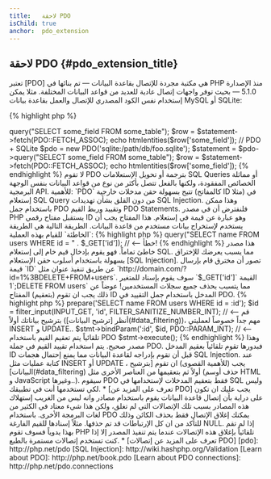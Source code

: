 ```yaml
---
title:   لاحقة PDO
isChild: true
anchor:  pdo_extension
---
```


## لاحقة PDO {#pdo_extension_title}

تعتبر [PDO] هي مكتبة مجردة للإتصال بقاعدة البيانات &mdash; تم بنائها في PHP منذ الإصدارة 5.1.0 &mdash; بحيث توفر واجهات
إتصال عادية للعديد من قواعد البيانات المختلفة. مثلا يمكن إستخدام نفس الكود المصدري للإتصال والعمل بقاعدة بيانات MySQL أو SQLite:

{% highlight php %}
<?php
// PDO + MySQL
$pdo = new PDO('mysql:host=example.com;dbname=database', 'user', 'password');
$statement = $pdo->query("SELECT some_field FROM some_table");
$row = $statement->fetch(PDO::FETCH_ASSOC);
echo htmlentities($row['some_field']);

// PDO + SQLite
$pdo = new PDO('sqlite:/path/db/foo.sqlite');
$statement = $pdo->query("SELECT some_field FROM some_table");
$row = $statement->fetch(PDO::FETCH_ASSOC);
echo htmlentities($row['some_field']);
{% endhighlight %}

لا تقوم PDO بترجمة أو تحويل الإستعلامات SQL Queries أو مماثلة الخصائص المفقودة، ولكنها بالفعل تتصل بأكثر من نوع من قواعد
البيانات بنفس الوجهة البرمجية API.

للأهمية: `PDO` تتيح بسهولة حقن مدخلات خارجية (كالمفاتح ID مثلا) في إستعلام SQL Query من دون القلق بشأن تهديدات SQL Injection.
وهذا ممكن باستخدام جمل PDO وتقييد وربط القيم PDO Statements.

فلنفترض أن في مصدر PHP يستقبل مفتاح رقمي ID وهو عبارة عن قيمة في إستعلام. هذا المفتاح يجب أن يستخدم لإستخراج بيانات مستخدم
من قاعدة البيانات. الطريقة التالية هي الطريقة `الخاطئة` للقيام بهذه العملية:

{% highlight php %}
<?php
$pdo = new PDO('sqlite:/path/db/users.db');
$pdo->query("SELECT name FROM users WHERE id = " . $_GET['id']); // <-- خطأ!
{% endhighlight %}

هذا مصدر خاطئ تماماً. فهو يقوم بإدخال قيم خام إلى إستعلام SQL. مما يسبب يعرضك للإختراق بسهولة باستخدام أسلوب حقن الإستعلام
[SQL Injection]. تصور أن مخترق قام بإرسال قيمة `ID` عن طريق تنفيذ عنوان مثل `http://domain.com/?id=1%3BDELETE+FROM+users`.
سوف يقوم بإسناد للمتغير `$_GET['id']` القيمة `1;DELETE FROM users` مما يتسبب بحذف جميع سجلات المستخدمين!
عوضاً عن ذلك يجب ان تقوم (بتعقيم) المفتاح ID المدخل باستخدام جمل التقييد في PDO.

{% highlight php %}
<?php
$pdo = new PDO('sqlite:/path/db/users.db');
$stmt = $pdo->prepare('SELECT name FROM users WHERE id = :id');
$id = filter_input(INPUT_GET, 'id', FILTER_SANITIZE_NUMBER_INT); // <-- قم بترشيح بياناتك أولاً (أنظر [ترشيح البيانات](#data_filtering))، مهم جداً خصوصاً لعمليتي INSERT و UPDATE..
$stmt->bindParam(':id', $id, PDO::PARAM_INT); // <-- تلقائياً يتم تعقيم القيم باستخدام PDO
$stmt->execute();
{% endhighlight %}

وهذا مصدر صحيح. يتم استخدام تقييد القيم في جملة PDO. فبدورها تقوم تلقائياً بعقيم المدخل ID قبل أن تقوم بإدراجه لقاعدة
البيانات مما يمنع إحتمال هجمات SQL Injection.

عند كتابة عمليات مثل INSERT أو UPDATE ، يجب (للأهمية القصوى) ان تقوم [بترشيح البيانات](#data_filtering) أولاً ثم بتعقيمها من العناصر الأخرى مثل (حذف أوسم HTML و JavaScript وغيرها..). سيقوم PDO فقط بتعقيم المدخلات لإستخدامها في SQL وليس لكي تستخدمها أنت في تطبيقك.

* [تعرف على المزيد عن PDO]

يجب عليك ان تكون على دراية بأن إتصال قاعدة البيانات يقوم باستخدام مصادر وانه ليس من الغريب إستهلاك هذه المصادر بسبب
تلك الإتصالات التي لم تغلق، ولكن هذا شيء معتاد في الكثير من لغات البرمجة الأخرى. باستخدام PDO يمكنك إغلاق الإتصال فقط بحذف
الكائن وذلك للتأكد من ان كل الإرتباطات قد تم حذفها. مثلاً إسنادها للقيم الفارغة NULL. إذا لم تقم بهذا يدوياً فسوف تقوم PHP
تلقائياً بإغلاق هذه الإتصالات عندما يتم تنفيذ المصدر إلا إذا كنت تستخدم إتصالات مستمرة بالطبع.

* [تعرف على المزيد عن إتصالات PDO]


[pdo]: http://php.net/pdo
[SQL Injection]: http://wiki.hashphp.org/Validation
[Learn about PDO]: http://php.net/book.pdo
[Learn about PDO connections]: http://php.net/pdo.connections
